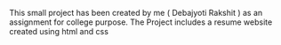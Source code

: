 This small project has been created by me ( Debajyoti Rakshit ) as an assignment for college purpose. The Project includes a resume website created using html and css
